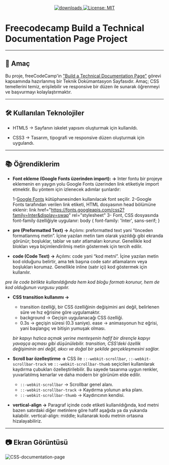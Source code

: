  <p align="center">
  <a href="https://github.com/busrademirell/CSS-documentation-page/blob/master/README.md">
    <img alt="downloads" src="https://img.shields.io/badge/English-En-blue" target="_blank" />
  </a>
  <a href="https://github.com/busrademirell/CSS-documentation-page/blob/master/doc/tr/Readme_tr.md">
    <img alt="License: MIT" src="https://img.shields.io/badge/Turkish-Tr-red" target="_blank" />
  </a>
</p>

# Freecodecamp Build a Technical Documentation Page Project

---

## 🎯 Amaç

Bu proje, freeCodeCamp'in ["Build a Technical Documentation Page"](https://technical-documentation-page.freecodecamp.rocks/#Introduction) görevi kapsamında hazırlanmış bir Teknik Dokümantasyon Sayfasıdır. Amaç; CSS temellerini temiz, erişilebilir ve responsive bir düzen ile sunarak öğrenmeyi ve başvurmayı kolaylaştırmaktır.

---

## 🛠 Kullanılan Teknolojiler

- HTML5 → Sayfanın iskelet yapısını oluşturmak için kullanıldı.

- CSS3 → Tasarım, tipografi ve responsive düzen oluşturmak için uygulandı.

---

## 📚 Öğrendiklerim

- **Font ekleme (Google Fonts üzerinden import): ->**
  Inter fontu bir projeye eklemenin en yaygın yolu Google Fonts üzerinden link etiketiyle import etmektir. Bu yöntem için izlenecek adımlar şunlardır:

  1-[Google Fonts](https://fonts.google.com/) kütüphanesinden kullanılacak font seçilir.
  2-Google Fonts tarafından verilen link etiketi, HTML dosyasının head bölümüne eklenir:
  link href="https://fonts.googleapis.com/css2?family=Inter&display=swap" rel="stylesheet"
  3- Font, CSS dosyasında font-family özelliğiyle uygulanır:
  body { font-family: 'Inter', sans-serif; }

- **pre (Preformatted Text) ->** Açılımı: preformatted text yani “önceden formatlanmış metin”.
  İçine yazılan metin tam olarak yazıldığı gibi ekranda görünür; boşluklar, tablar ve satır atlamaları korunur. Genellikle kod blokları veya biçimlendirilmiş metin göstermek için tercih edilir.

- **code (Code Text) ->** Açılımı: code yani “kod metni”. İçine yazılan metin kod olduğunu belirtir, ama tek başına code satır atlamalarını veya boşlukları korumaz. Genellikle inline (satır içi) kod göstermek için kullanılır.

_pre ile code birlikte kullanıldığında hem kod bloğu formatı korunur, hem de kod olduğunun vurgusu yapılır._

- **CSS transition kullanımı →**

  - transition özelliği, bir CSS özelliğinin değişimini ani değil, belirlenen süre ve hız eğrisine göre uygulamaktır.
  - background → Geçişin uygulanacağı CSS özelliği.
  - 0.3s → geçişin süresi (0.3 saniye).
    ease → animasyonun hız eğrisi, yani başlangıç ve bitişin yumuşak olması.

  _bir kapıyı hızlıca açmak yerine menteşenin hafif bir dirençle kapıyı yavaşça açması gibi düşünülebilir. transition, CSS’deki özellik değişiminin ani değil, akıcı ve doğal bir şekilde gerçekleşmesini sağlar._

- **Scroll bar özelleştirme →**
  CSS ile `::-webkit-scrollbar`, `::-webkit-scrollbar-track` ve `::-webkit-scrollbar-thumb` seçicileri kullanılarak kaydırma çubukları özelleştirilebilir. Bu sayede tasarıma uygun renkler, yuvarlatılmış kenarlar ve daha modern bir görünüm elde edilir.

  - `::-webkit-scrollbar` → Scrollbar genel alanı.
  - `::-webkit-scrollbar-track` → Kaydırma yolunun arka planı.
  - `::-webkit-scrollbar-thumb` → Kaydırıcının kendisi.

- **vertical-align →**
  Paragraf içinde code etiketi kullanıldığında, kod metni bazen satırdaki diğer metinlere göre hafif aşağıda ya da yukarıda kalabilir. vertical-align: middle; kullanarak kodu metnin ortasına hizalayabiliriz.

---

## 📷 Ekran Görüntüsü

![CSS-documentation-page](.gif)

